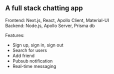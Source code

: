 ## A full stack chatting app

Frontend: Next.js, React, Apollo Client, Material-UI  
Backend: Node.js, Apollo Server, Prisma db

Features:  
 - Sign up, sign in, sign out  
 - Search for users  
 - Add friend  
 - Pubsub notification  
 - Real-time messaging
